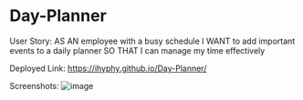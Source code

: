 # Day-Planner

User Story:
AS AN employee with a busy schedule
I WANT to add important events to a daily planner
SO THAT I can manage my time effectively

Deployed Link: https://ihyphy.github.io/Day-Planner/

Screenshots:
![image](https://github.com/iHyphy/Day-Planner/assets/145737984/12d2bec0-9c37-43b3-a7af-b013092a6c4d)


